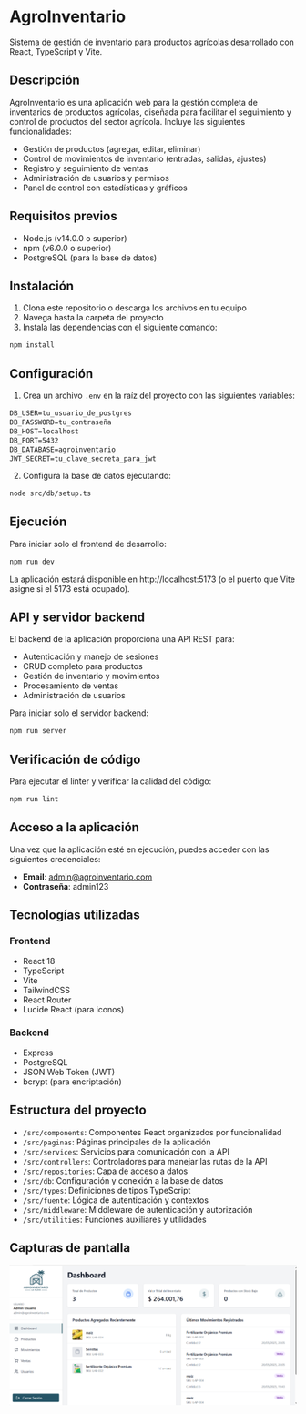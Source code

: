 # AgroInventario

Sistema de gestión de inventario para productos agrícolas desarrollado con React, TypeScript y Vite.

## Descripción

AgroInventario es una aplicación web para la gestión completa de inventarios de productos agrícolas, diseñada para facilitar el seguimiento y control de productos del sector agrícola. Incluye las siguientes funcionalidades:

- Gestión de productos (agregar, editar, eliminar)
- Control de movimientos de inventario (entradas, salidas, ajustes)
- Registro y seguimiento de ventas
- Administración de usuarios y permisos
- Panel de control con estadísticas y gráficos

## Requisitos previos

- Node.js (v14.0.0 o superior)
- npm (v6.0.0 o superior)
- PostgreSQL (para la base de datos)

## Instalación

1. Clona este repositorio o descarga los archivos en tu equipo
2. Navega hasta la carpeta del proyecto
3. Instala las dependencias con el siguiente comando:

```bash
npm install
```

## Configuración

1. Crea un archivo `.env` en la raíz del proyecto con las siguientes variables:

```
DB_USER=tu_usuario_de_postgres
DB_PASSWORD=tu_contraseña
DB_HOST=localhost
DB_PORT=5432
DB_DATABASE=agroinventario
JWT_SECRET=tu_clave_secreta_para_jwt
```

2. Configura la base de datos ejecutando:

```bash
node src/db/setup.ts
```

## Ejecución

Para iniciar solo el frontend de desarrollo:

```bash
npm run dev
```

La aplicación estará disponible en http://localhost:5173 (o el puerto que Vite asigne si el 5173 está ocupado).

## API y servidor backend

El backend de la aplicación proporciona una API REST para:
- Autenticación y manejo de sesiones
- CRUD completo para productos
- Gestión de inventario y movimientos
- Procesamiento de ventas
- Administración de usuarios

Para iniciar solo el servidor backend:

```bash
npm run server
```

## Verificación de código

Para ejecutar el linter y verificar la calidad del código:

```bash
npm run lint
```

## Acceso a la aplicación

Una vez que la aplicación esté en ejecución, puedes acceder con las siguientes credenciales:

- **Email**: admin@agroinventario.com
- **Contraseña**: admin123

## Tecnologías utilizadas

### Frontend
- React 18
- TypeScript
- Vite
- TailwindCSS
- React Router
- Lucide React (para iconos)

### Backend
- Express
- PostgreSQL
- JSON Web Token (JWT)
- bcrypt (para encriptación)

## Estructura del proyecto

- `/src/components`: Componentes React organizados por funcionalidad
- `/src/paginas`: Páginas principales de la aplicación
- `/src/services`: Servicios para comunicación con la API
- `/src/controllers`: Controladores para manejar las rutas de la API
- `/src/repositories`: Capa de acceso a datos
- `/src/db`: Configuración y conexión a la base de datos
- `/src/types`: Definiciones de tipos TypeScript
- `/src/fuente`: Lógica de autenticación y contextos
- `/src/middleware`: Middleware de autenticación y autorización
- `/src/utilities`: Funciones auxiliares y utilidades

## Capturas de pantalla

![Pantalla principal de AgroInventario](image-1.png)



